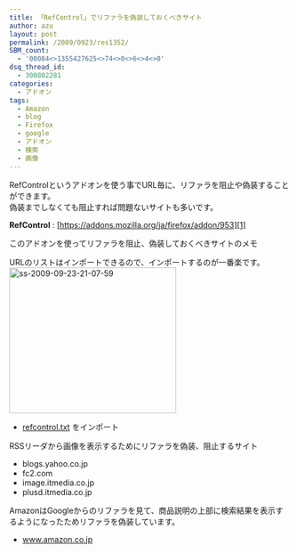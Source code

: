 ```yaml
---
title: 「RefControl」でリファラを偽装しておくべきサイト
author: azu
layout: post
permalink: /2009/0923/res1352/
SBM_count:
  - '00084<>1355427625<>74<>0<>6<>4<>0'
dsq_thread_id:
  - 300802281
categories:
  - アドオン
tags:
  - Amazon
  - blog
  - Firefox
  - google
  - アドオン
  - 検索
  - 画像
---
```

RefControlというアドオンを使う事でURL毎に、リファラを阻止や偽装することができます。  
偽装までしなくても阻止すれば問題ないサイトも多いです。

**RefControl**
:   [https://addons.mozilla.org/ja/firefox/addon/953][1]

このアドオンを使ってリファラを阻止、偽装しておくべきサイトのメモ

URLのリストはインポートできるので、インポートするのが一番楽です。  
[<img class="alignnone size-medium wp-image-1355" title="ss-2009-09-23-21-07-59" src="http://efcl.info/wp-content/uploads/2009/09/ss-2009-09-23-21-07-59-300x262.png" alt="ss-2009-09-23-21-07-59" width="300" height="262" />][2]

*   [refcontrol.txt][3] をインポート

RSSリーダから画像を表示するためにリファラを偽装、阻止するサイト

*   blogs.yahoo.co.jp
*   fc2.com
*   image.itmedia.co.jp
*   plusd.itmedia.co.jp

AmazonはGoogleからのリファラを見て、商品説明の上部に検索結果を表示するようになったためリファラを偽装しています。

*   www.amazon.co.jp

 [1]: https://addons.mozilla.org/ja/firefox/addon/953 "RefControl"
 [2]: http://efcl.info/wp-content/uploads/2009/09/ss-2009-09-23-21-07-59.png
 [3]: http://efcl.info/wp-content/uploads/2009/09/refcontrol.txt